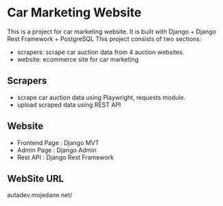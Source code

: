 # Car Marketing Website

This is a project for car marketing website.
It is built with Django + Django Rest Framework + PostgreSQL
This project consists of two sections:

- scrapers: scrape car auction data from 4 auction websites.
- website: ecommerce site for car marketing

## Scrapers

- scrape car auction data using Playwright, requests module.
- upload scraped data using REST API

## Website

- Frontend Page : Django MVT
- Admin Page : Django Admin
- Rest API : Django Rest Framework

## WebSite URL
autadev.mojedane.net/
